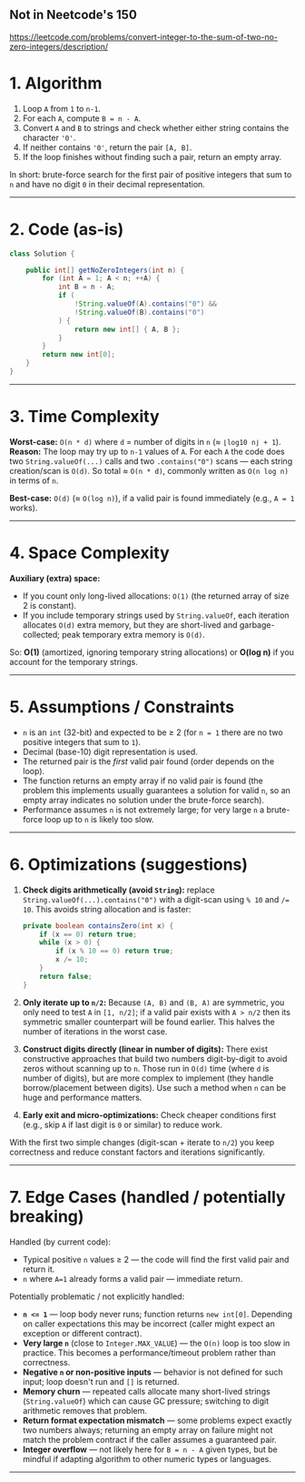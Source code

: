 Not in Neetcode's 150
---
https://leetcode.com/problems/convert-integer-to-the-sum-of-two-no-zero-integers/description/

# 1. Algorithm 

1. Loop `A` from `1` to `n-1`.
2. For each `A`, compute `B = n - A`.
3. Convert `A` and `B` to strings and check whether either string contains the character `'0'`.
4. If neither contains `'0'`, return the pair `[A, B]`.
5. If the loop finishes without finding such a pair, return an empty array.

In short: brute-force search for the first pair of positive integers that sum to `n` and have no digit `0` in their decimal representation.

---

# 2. Code (as-is)

```java
class Solution {

    public int[] getNoZeroIntegers(int n) {
        for (int A = 1; A < n; ++A) {
            int B = n - A;
            if (
                !String.valueOf(A).contains("0") &&
                !String.valueOf(B).contains("0")
            ) {
                return new int[] { A, B };
            }
        }
        return new int[0];
    }
}
```

---

# 3. Time Complexity

**Worst-case:** `O(n * d)` where `d` = number of digits in `n` (≈ `⌊log10 n⌋ + 1`).
**Reason:** The loop may try up to `n-1` values of `A`. For each `A` the code does two `String.valueOf(...)` calls and two `.contains("0")` scans — each string creation/scan is `O(d)`. So total ≈ `O(n * d)`, commonly written as `O(n log n)` in terms of `n`.

**Best-case:** `O(d)` (≈ `O(log n)`), if a valid pair is found immediately (e.g., `A = 1` works).

---

# 4. Space Complexity

**Auxiliary (extra) space:**

* If you count only long-lived allocations: `O(1)` (the returned array of size 2 is constant).
* If you include temporary strings used by `String.valueOf`, each iteration allocates `O(d)` extra memory, but they are short-lived and garbage-collected; peak temporary extra memory is `O(d)`.

So: **O(1)** (amortized, ignoring temporary string allocations) or **O(log n)** if you account for the temporary strings.

---

# 5. Assumptions / Constraints

* `n` is an `int` (32-bit) and expected to be ≥ 2 (for `n = 1` there are no two positive integers that sum to `1`).
* Decimal (base-10) digit representation is used.
* The returned pair is the *first* valid pair found (order depends on the loop).
* The function returns an empty array if no valid pair is found (the problem this implements usually guarantees a solution for valid `n`, so an empty array indicates no solution under the brute-force search).
* Performance assumes `n` is not extremely large; for very large `n` a brute-force loop up to `n` is likely too slow.

---

# 6. Optimizations (suggestions)

1. **Check digits arithmetically (avoid `String`):** replace `String.valueOf(...).contains("0")` with a digit-scan using `% 10` and `/= 10`. This avoids string allocation and is faster:

   ```java
   private boolean containsZero(int x) {
       if (x == 0) return true;
       while (x > 0) {
           if (x % 10 == 0) return true;
           x /= 10;
       }
       return false;
   }
   ```
2. **Only iterate up to `n/2`:** Because `(A, B)` and `(B, A)` are symmetric, you only need to test `A` in `[1, n/2]`; if a valid pair exists with `A > n/2` then its symmetric smaller counterpart will be found earlier. This halves the number of iterations in the worst case.
3. **Construct digits directly (linear in number of digits):** There exist constructive approaches that build two numbers digit-by-digit to avoid zeros without scanning up to `n`. Those run in `O(d)` time (where `d` is number of digits), but are more complex to implement (they handle borrow/placement between digits). Use such a method when `n` can be huge and performance matters.
4. **Early exit and micro-optimizations:** Check cheaper conditions first (e.g., skip `A` if last digit is `0` or similar) to reduce work.

With the first two simple changes (digit-scan + iterate to `n/2`) you keep correctness and reduce constant factors and iterations significantly.

---

# 7. Edge Cases (handled / potentially breaking)

Handled (by current code):

* Typical positive `n` values ≥ 2 — the code will find the first valid pair and return it.
* `n` where `A=1` already forms a valid pair — immediate return.

Potentially problematic / not explicitly handled:

* **`n <= 1`** — loop body never runs; function returns `new int[0]`. Depending on caller expectations this may be incorrect (caller might expect an exception or different contract).
* **Very large `n`** (close to `Integer.MAX_VALUE`) — the `O(n)` loop is too slow in practice. This becomes a performance/timeout problem rather than correctness.
* **Negative `n` or non-positive inputs** — behavior is not defined for such input; loop doesn't run and `[]` is returned.
* **Memory churn** — repeated calls allocate many short-lived strings (`String.valueOf`) which can cause GC pressure; switching to digit arithmetic removes that problem.
* **Return format expectation mismatch** — some problems expect exactly two numbers always; returning an empty array on failure might not match the problem contract if the caller assumes a guaranteed pair.
* **Integer overflow** — not likely here for `B = n - A` given types, but be mindful if adapting algorithm to other numeric types or languages.

---
